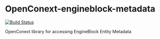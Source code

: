 OpenConext-engineblock-metadata
===============================

[![Build Status](https://travis-ci.org/relaxnow/OpenConext-engineblock-metadata.svg?branch=feature%2Fpush-metadata-v2)](https://travis-ci.org/relaxnow/OpenConext-engineblock-metadata)

OpenConext library for accessing EngineBlock Entity Metadata
